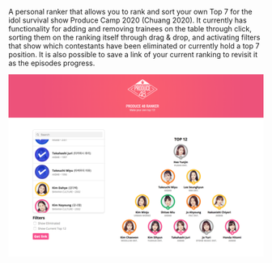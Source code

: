 A personal ranker that allows you to rank and sort your own Top 7 for the idol survival show Produce Camp 2020 (Chuang 2020). It currently has functionality for adding and removing trainees on the table through click, sorting them on the ranking itself through drag & drop, and activating filters that show which contestants have been eliminated or currently hold a top 7 position. It is also possible to save a link of your current ranking to revisit it as the episodes progress. 

![Screenshot](screenshot.png)
